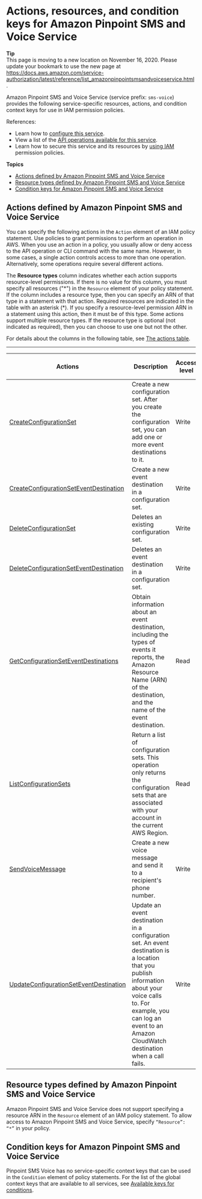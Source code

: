 # Actions, resources, and condition keys for Amazon Pinpoint SMS and Voice Service<a name="list_amazonpinpointsmsandvoiceservice"></a>

**Tip**  
This page is moving to a new location on November 16, 2020\. Please update your bookmark to use the new page at [https://docs\.aws\.amazon\.com/service\-authorization/latest/reference/list\_amazonpinpointsmsandvoiceservice\.html](https://docs.aws.amazon.com/service-authorization/latest/reference/list_amazonpinpointsmsandvoiceservice.html)\. 

Amazon Pinpoint SMS and Voice Service \(service prefix: `sms-voice`\) provides the following service\-specific resources, actions, and condition context keys for use in IAM permission policies\.

References:
+ Learn how to [configure this service](https://docs.aws.amazon.com/pinpoint/latest/developerguide)\.
+ View a list of the [API operations available for this service](https://docs.aws.amazon.com/pinpoint-sms-voice/latest/apireference/)\.
+ Learn how to secure this service and its resources by [using IAM](https://docs.aws.amazon.com/pinpoint/latest/developerguide/permissions-actions.html#permissions-actions-apiactions) permission policies\.

**Topics**
+ [Actions defined by Amazon Pinpoint SMS and Voice Service](#amazonpinpointsmsandvoiceservice-actions-as-permissions)
+ [Resource types defined by Amazon Pinpoint SMS and Voice Service](#amazonpinpointsmsandvoiceservice-resources-for-iam-policies)
+ [Condition keys for Amazon Pinpoint SMS and Voice Service](#amazonpinpointsmsandvoiceservice-policy-keys)

## Actions defined by Amazon Pinpoint SMS and Voice Service<a name="amazonpinpointsmsandvoiceservice-actions-as-permissions"></a>

You can specify the following actions in the `Action` element of an IAM policy statement\. Use policies to grant permissions to perform an operation in AWS\. When you use an action in a policy, you usually allow or deny access to the API operation or CLI command with the same name\. However, in some cases, a single action controls access to more than one operation\. Alternatively, some operations require several different actions\.

The **Resource types** column indicates whether each action supports resource\-level permissions\. If there is no value for this column, you must specify all resources \("\*"\) in the `Resource` element of your policy statement\. If the column includes a resource type, then you can specify an ARN of that type in a statement with that action\. Required resources are indicated in the table with an asterisk \(\*\)\. If you specify a resource\-level permission ARN in a statement using this action, then it must be of this type\. Some actions support multiple resource types\. If the resource type is optional \(not indicated as required\), then you can choose to use one but not the other\.

For details about the columns in the following table, see [The actions table](reference_policies_actions-resources-contextkeys.md#actions_table)\.


****  

| Actions | Description | Access level | Resource types \(\*required\) | Condition keys | Dependent actions | 
| --- | --- | --- | --- | --- | --- | 
|   [ CreateConfigurationSet ](https://docs.aws.amazon.com/pinpoint-sms-voice/latest/apireference/v1-sms-voice-configuration-sets.html)  | Create a new configuration set\. After you create the configuration set, you can add one or more event destinations to it\. | Write |  |  |  | 
|   [ CreateConfigurationSetEventDestination ](https://docs.aws.amazon.com/pinpoint-sms-voice/latest/apireference/v1-sms-voice-configuration-sets-configurationsetname-event-destinations.html)  | Create a new event destination in a configuration set\. | Write |  |  |   iam:PassRole   | 
|   [ DeleteConfigurationSet ](https://docs.aws.amazon.com/pinpoint-sms-voice/latest/apireference/v1-sms-voice-configuration-sets-configurationsetname.html)  | Deletes an existing configuration set\. | Write |  |  |  | 
|   [ DeleteConfigurationSetEventDestination ](https://docs.aws.amazon.com/pinpoint-sms-voice/latest/apireference/v1-sms-voice-configuration-sets-configurationsetname-event-destinations-eventdestinationname.html)  | Deletes an event destination in a configuration set\. | Write |  |  |  | 
|   [ GetConfigurationSetEventDestinations ](https://docs.aws.amazon.com/pinpoint-sms-voice/latest/apireference/v1-sms-voice-configuration-sets-configurationsetname-event-destinations.html)  | Obtain information about an event destination, including the types of events it reports, the Amazon Resource Name \(ARN\) of the destination, and the name of the event destination\. | Read |  |  |  | 
|   [ ListConfigurationSets ](https://docs.aws.amazon.com/pinpoint-sms-voice/latest/apireference/v1-sms-voice-configuration-sets.html)  | Return a list of configuration sets\. This operation only returns the configuration sets that are associated with your account in the current AWS Region\. | Read |  |  |  | 
|   [ SendVoiceMessage ](https://docs.aws.amazon.com/pinpoint-sms-voice/latest/apireference/v1-sms-voice-voice-message.html)  | Create a new voice message and send it to a recipient's phone number\. | Write |  |  |  | 
|   [ UpdateConfigurationSetEventDestination ](https://docs.aws.amazon.com/pinpoint-sms-voice/latest/apireference/v1-sms-voice-configuration-sets-configurationsetname-event-destinations-eventdestinationname.html)  | Update an event destination in a configuration set\. An event destination is a location that you publish information about your voice calls to\. For example, you can log an event to an Amazon CloudWatch destination when a call fails\. | Write |  |  |   iam:PassRole   | 

## Resource types defined by Amazon Pinpoint SMS and Voice Service<a name="amazonpinpointsmsandvoiceservice-resources-for-iam-policies"></a>

Amazon Pinpoint SMS and Voice Service does not support specifying a resource ARN in the `Resource` element of an IAM policy statement\. To allow access to Amazon Pinpoint SMS and Voice Service, specify `“Resource”: “*”` in your policy\.

## Condition keys for Amazon Pinpoint SMS and Voice Service<a name="amazonpinpointsmsandvoiceservice-policy-keys"></a>

Pinpoint SMS Voice has no service\-specific context keys that can be used in the `Condition` element of policy statements\. For the list of the global context keys that are available to all services, see [Available keys for conditions](reference_policies_condition-keys.html#AvailableKeys)\.